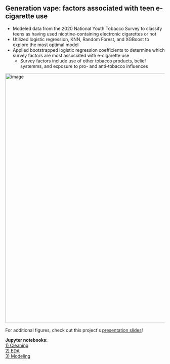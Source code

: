 ## Generation vape: factors associated with teen e-cigarette use

- Modeled data from the 2020 National Youth Tobacco Survey to classify teens as having used nicotine-containing electronic cigarettes or not  
- Utilized logistic regression, KNN, Random Forest, and XGBoost to explore the most optimal model  
- Applied bootstrapped logistic regression coefficients to determine which survey factors are most associated with e-cigarette use 
  - Survey factors include use of other tobacco products, belief systemms, and exposure to pro- and anti-tobacco influences 


<img width="788" alt="image" src="https://user-images.githubusercontent.com/79233614/142136358-6e9c96cb-cc6f-481b-87ba-d6e862b0dbcb.png">

For additional figures, check out this project's [presentation slides](classification-teen-vape.pdf)!

**Jupyter notebooks:**  
[1) Cleaning](1_covid_vax_webscraping.ipynb)  
[2) EDA](2_covid_vax_cleaning.ipynb)  
[3) Modeling](3_covid_vax_regression.ipynb)  
